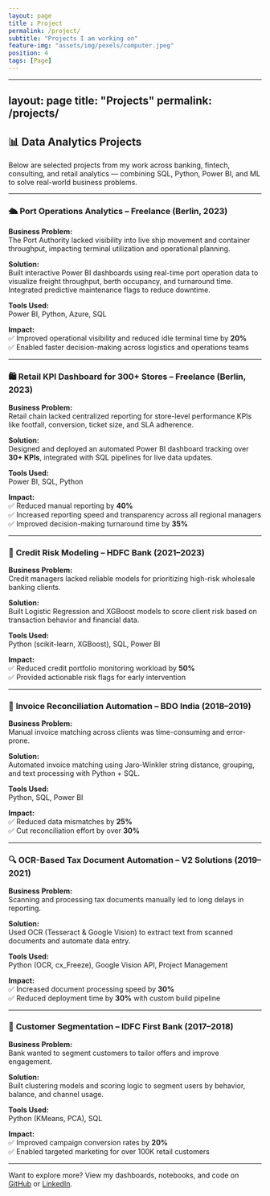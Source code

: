 ```yaml
--- 
layout: page
title : Project 
permalink: /project/
subtitle: "Projects I am working on" 
feature-img: "assets/img/pexels/computer.jpeg"
position: 4
tags: [Page]
---
```


---
layout: page
title: "Projects"
permalink: /projects/
---

## 📊 Data Analytics Projects

Below are selected projects from my work across banking, fintech, consulting, and retail analytics — combining SQL, Python, Power BI, and ML to solve real-world business problems.

---

### 🛳️ **Port Operations Analytics – Freelance (Berlin, 2023)**

**Business Problem:**  
The Port Authority lacked visibility into live ship movement and container throughput, impacting terminal utilization and operational planning.

**Solution:**  
Built interactive Power BI dashboards using real-time port operation data to visualize freight throughput, berth occupancy, and turnaround time. Integrated predictive maintenance flags to reduce downtime.

**Tools Used:**  
Power BI, Python, Azure, SQL

**Impact:**  
✅ Improved operational visibility and reduced idle terminal time by **20%**  
✅ Enabled faster decision-making across logistics and operations teams

---

### 🛍️ **Retail KPI Dashboard for 300+ Stores – Freelance (Berlin, 2023)**

**Business Problem:**  
Retail chain lacked centralized reporting for store-level performance KPIs like footfall, conversion, ticket size, and SLA adherence.

**Solution:**  
Designed and deployed an automated Power BI dashboard tracking over **30+ KPIs**, integrated with SQL pipelines for live data updates.

**Tools Used:**  
Power BI, SQL, Python

**Impact:**  
✅ Reduced manual reporting by **40%**  
✅ Increased reporting speed and transparency across all regional managers  
✅ Improved decision-making turnaround time by **35%**

---

### 🏦 **Credit Risk Modeling – HDFC Bank (2021–2023)**

**Business Problem:**  
Credit managers lacked reliable models for prioritizing high-risk wholesale banking clients.

**Solution:**  
Built Logistic Regression and XGBoost models to score client risk based on transaction behavior and financial data.

**Tools Used:**  
Python (scikit-learn, XGBoost), SQL, Power BI

**Impact:**  
✅ Reduced credit portfolio monitoring workload by **50%**  
✅ Provided actionable risk flags for early intervention  

---

### 🧾 **Invoice Reconciliation Automation – BDO India (2018–2019)**

**Business Problem:**  
Manual invoice matching across clients was time-consuming and error-prone.

**Solution:**  
Automated invoice matching using Jaro-Winkler string distance, grouping, and text processing with Python + SQL.

**Tools Used:**  
Python, SQL, Power BI

**Impact:**  
✅ Reduced data mismatches by **25%**  
✅ Cut reconciliation effort by over **30%**

---

### 🔍 **OCR-Based Tax Document Automation – V2 Solutions (2019–2021)**

**Business Problem:**  
Scanning and processing tax documents manually led to long delays in reporting.

**Solution:**  
Used OCR (Tesseract & Google Vision) to extract text from scanned documents and automate data entry.

**Tools Used:**  
Python (OCR, cx_Freeze), Google Vision API, Project Management

**Impact:**  
✅ Increased document processing speed by **30%**  
✅ Reduced deployment time by **30%** with custom build pipeline  

---

### 👥 **Customer Segmentation – IDFC First Bank (2017–2018)**

**Business Problem:**  
Bank wanted to segment customers to tailor offers and improve engagement.

**Solution:**  
Built clustering models and scoring logic to segment users by behavior, balance, and channel usage.

**Tools Used:**  
Python (KMeans, PCA), SQL

**Impact:**  
✅ Improved campaign conversion rates by **20%**  
✅ Enabled targeted marketing for over 100K retail customers  

---

Want to explore more? View my dashboards, notebooks, and code on [GitHub](https://github.com/YOUR_USERNAME) or [LinkedIn](https://linkedin.com/in/YOUR-LINK).
